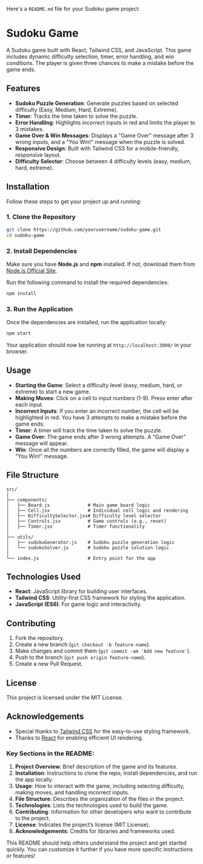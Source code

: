 Here's a `README.md` file for your Sudoku game project:

# Sudoku Game

A Sudoku game built with React, Tailwind CSS, and JavaScript. This game includes dynamic difficulty selection, timer, error handling, and win conditions. The player is given three chances to make a mistake before the game ends.

## Features

- **Sudoku Puzzle Generation**: Generate puzzles based on selected difficulty (Easy, Medium, Hard, Extreme).
- **Timer**: Tracks the time taken to solve the puzzle.
- **Error Handling**: Highlights incorrect inputs in red and limits the player to 3 mistakes.
- **Game Over & Win Messages**: Displays a "Game Over" message after 3 wrong inputs, and a "You Win!" message when the puzzle is solved.
- **Responsive Design**: Built with Tailwind CSS for a mobile-friendly, responsive layout.
- **Difficulty Selector**: Choose between 4 difficulty levels (easy, medium, hard, extreme).

## Installation

Follow these steps to get your project up and running:

### 1. Clone the Repository

```bash
git clone https://github.com/yourusername/sudoku-game.git
cd sudoku-game
```

### 2. Install Dependencies

Make sure you have **Node.js** and **npm** installed. If not, download them from [Node.js Official Site](https://nodejs.org/).

Run the following command to install the required dependencies:

```bash
npm install
```

### 3. Run the Application

Once the dependencies are installed, run the application locally:

```bash
npm start
```

Your application should now be running at `http://localhost:3000/` in your browser.

## Usage

- **Starting the Game**: Select a difficulty level (easy, medium, hard, or extreme) to start a new game.
- **Making Moves**: Click on a cell to input numbers (1-9). Press enter after each input.
- **Incorrect Inputs**: If you enter an incorrect number, the cell will be highlighted in red. You have 3 attempts to make a mistake before the game ends.
- **Timer**: A timer will track the time taken to solve the puzzle.
- **Game Over**: The game ends after 3 wrong attempts. A "Game Over" message will appear.
- **Win**: Once all the numbers are correctly filled, the game will display a "You Win!" message.

## File Structure

```
src/
│
├── components/
│   ├── Board.js              # Main game board logic
│   ├── Cell.jsx              # Individual cell logic and rendering
│   ├── DifficultySelector.jsx# Difficulty level selector
│   ├── Controls.jsx          # Game controls (e.g., reset)
│   ├── Timer.jsx             # Timer functionality
│
├── utils/
│   ├── sudokuGenerator.js    # Sudoku puzzle generation logic
│   └── sudokuSolver.js       # Sudoku puzzle solution logic
│
└── index.js                  # Entry point for the app
```

## Technologies Used

- **React**: JavaScript library for building user interfaces.
- **Tailwind CSS**: Utility-first CSS framework for styling the application.
- **JavaScript (ES6)**: For game logic and interactivity.

## Contributing

1. Fork the repository.
2. Create a new branch (`git checkout -b feature-name`).
3. Make changes and commit them (`git commit -am 'Add new feature'`).
4. Push to the branch (`git push origin feature-name`).
5. Create a new Pull Request.

## License

This project is licensed under the MIT License.

## Acknowledgements

- Special thanks to [Tailwind CSS](https://tailwindcss.com/) for the easy-to-use styling framework.
- Thanks to [React](https://reactjs.org/) for enabling efficient UI rendering.

### Key Sections in the README:
1. **Project Overview**: Brief description of the game and its features.
2. **Installation**: Instructions to clone the repo, install dependencies, and run the app locally.
3. **Usage**: How to interact with the game, including selecting difficulty, making moves, and handling incorrect inputs.
4. **File Structure**: Describes the organization of the files in the project.
5. **Technologies**: Lists the technologies used to build the game.
6. **Contributing**: Information for other developers who want to contribute to the project.
7. **License**: Indicates the project’s license (MIT License).
8. **Acknowledgements**: Credits for libraries and frameworks used.

This README should help others understand the project and get started quickly. You can customize it further if you have more specific instructions or features!

